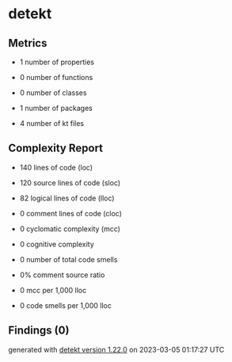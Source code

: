 # detekt

## Metrics

* 1 number of properties

* 0 number of functions

* 0 number of classes

* 1 number of packages

* 4 number of kt files

## Complexity Report

* 140 lines of code (loc)

* 120 source lines of code (sloc)

* 82 logical lines of code (lloc)

* 0 comment lines of code (cloc)

* 0 cyclomatic complexity (mcc)

* 0 cognitive complexity

* 0 number of total code smells

* 0% comment source ratio

* 0 mcc per 1,000 lloc

* 0 code smells per 1,000 lloc

## Findings (0)

generated with [detekt version 1.22.0](https://detekt.dev/) on 2023-03-05 01:17:27 UTC

